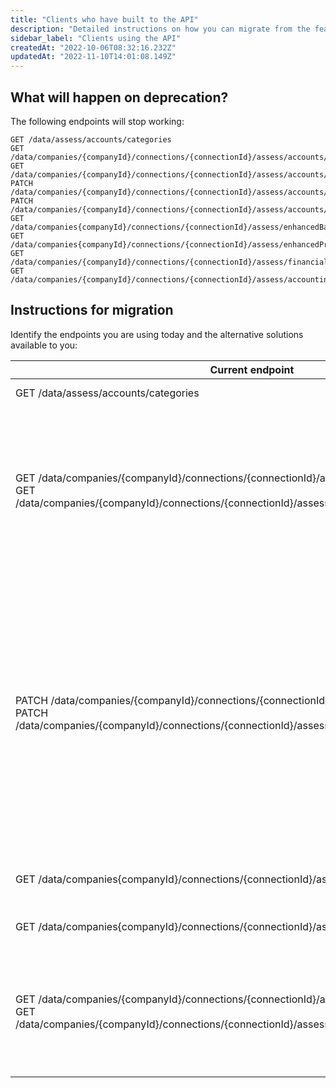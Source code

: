 ```yaml
---
title: "Clients who have built to the API"
description: "Detailed instructions on how you can migrate from the features you're using today"
sidebar_label: "Clients using the API"
createdAt: "2022-10-06T08:32:16.232Z"
updatedAt: "2022-11-10T14:01:08.149Z"
---
```


## What will happen on deprecation?
The following endpoints will stop working:

    GET /data/assess/accounts/categories
    GET /data/companies/{companyId}/connections/{connectionId}/assess/accounts/categories
    GET /data/companies/{companyId}/connections/{connectionId}/assess/accounts/{accountId}/categories
    PATCH /data/companies/{companyId}/connections/{connectionId}/assess/accounts/categories
    PATCH /data/companies/{companyId}/connections/{connectionId}/assess/accounts/{accountId}/categories
    GET /data/companies{companyId}/connections/{connectionId}/assess/enhancedBalanceSheet
    GET /data/companies{companyId}/connections/{connectionId}/assess/enhancedProfitandLoss
    GET /data/companies/{companyId}/connections/{connectionId}/assess/financialMetrics
    GET /data/companies/{companyId}/connections/{connectionId}/assess/accountingMetrics/marketing

## Instructions for migration

Identify the endpoints you are using today and the alternative solutions available to you:

| Current endpoint 	| Alternative 	|
|---|---|
| GET /data/assess/accounts/categories 	| The supported categories have changed - you can find the latest list [here](assess/enhanced-financials/supported-account-categories).  	|
| GET /data/companies/{companyId}/connections/{connectionId}/assess/accounts/categories <br/>GET /data/companies/{companyId}/connections/{connectionId}/assess/accounts/{accountId}/categories 	| We will not be replicating this functionality in the latest version as it’s possible for an account to have more than one category depending on the financial period.<br/>For example, a bank account could have a positive balance in one period and be categorized as an Asset, and a negative balance due to it being overdrawn in another and therefore categorized as a Liability. <br/>You can retrieve the categories per account and financial period via the these endpoints:<br/>[GET /companies/{companyId}/data/financials/profitAndLoss/accounts](/assess-api#/operations/get-accounts-for-enhanced-profit-and-loss) <br/>[GET /companies/{companyId}/data/financials/balanceSheet/accounts](/assess-api#/operations/get-accounts-for-enhanced-balance-sheet) 	|
| PATCH /data/companies/{companyId}/connections/{connectionId}/assess/accounts/categories; and <br/>PATCH /data/companies/{companyId}/connections/{connectionId}/assess/accounts/{accountId}/categories 	| <u>If you want to recategorize accounts so the model learns and improves for your companies:</u> <br/><br/> 1. Log into the Codat portal <br/>2. Select a company on the Companies page <br/>3. Click Categorize Accounts button Ensure the Version drop down on the top right is set to 'Version 3' <br/><br/>We have revamped this screen including some new features which make it easier to categorize accounts including Confidence level.  <br/><br/><u>If you are recategorizing accounts because the Enhanced Profit and Loss / Balance Sheet was not being returned due to uncategorized accounts:</u> <br/>The latest endpoints does not have this restriction. If you do not care about the model learning for your companies, you do not need to recategorize via Codat and can make amendments in your own environment. <br/><br/><i>Note: We are no longer supporting recategorization via API in the latest version.</i> 	|
| GET /data/companies{companyId}/connections/{connectionId}/assess/enhancedBalanceSheet 	| [GET /companies/{companyId}/data/financials/balanceSheet/accounts](/assess-api#/operations/get-accounts-for-enhanced-balance-sheet) <br/><br/><i>Note: the response schema has changed.</i> 	|
| GET /data/companies{companyId}/connections/{connectionId}/assess/enhancedProfitandLoss 	| [GET /companies/{companyId}/data/financials/profitAndLoss/accounts](/assess-api#/operations/get-accounts-for-enhanced-profit-and-loss) <i> Note: the response schema has changed.</i>  	|
| GET /data/companies/{companyId}/connections/{connectionId}/assess/financialMetrics; and <br/>GET /data/companies/{companyId}/connections/{connectionId}/assess/accountingMetrics/marketing 	| We are no longer supporting the precalculated metrics available on this endpoint. You can calculate these using your own formulas from our new endpoints: <br/>[GET /companies/{companyId}/data/financials/profitAndLoss/accounts](/assess-api#/operations/get-accounts-for-enhanced-profit-and-loss) <br/>[GET /companies/{companyId}/data/financials/balanceSheet/accounts](/assess-api#/operations/get-accounts-for-enhanced-balance-sheet) <br/><br/>If you would like to continue using the same formulas for the precalculated metrics we offered, you can find the formulas [here](https://docs.google.com/spreadsheets/d/1xpyQHOTQWHybOZpSnfXx54tkag0qmJ1mR76bQt9wink/edit?usp=sharing)  	|


